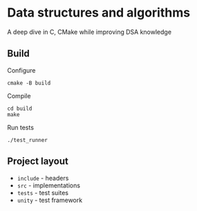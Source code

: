 # Data structures and algorithms

A deep dive in C, CMake while improving DSA knowledge

## Build

Configure 
```shell
cmake -B build
```

Compile
```shell
cd build
make 
```

Run tests
```shell
./test_runner
```

## Project layout 

* `include` - headers
* `src`     - implementations
* `tests`   - test suites
* `unity`   - test framework


